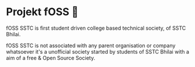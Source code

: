 # Projekt fOSS 🚀

fOSS SSTC is first student driven college based technical
society, of SSTC Bhilai.

fOSS SSTC is not associated with any parent organisation
or company whatsoever it's a unofficial society started by
students of SSTC Bhilai with a aim of a free & Open Source
Society.
